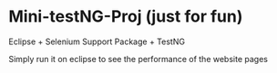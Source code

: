 # Mini-testNG-Proj (just for fun)
Eclipse + Selenium Support Package + TestNG

Simply run it on eclipse to see the performance of the website pages 
